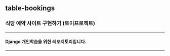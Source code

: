 ## table-bookings

### 식당 예약 사이트 구현하기 (토이프로젝트)

----------

#### Django 개인학습을 위한 레포지토리입니다.
----------
